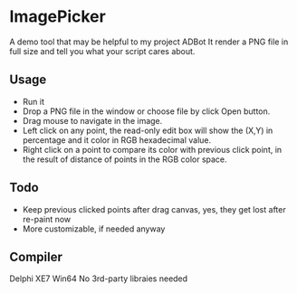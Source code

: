 # ImagePicker
A demo tool that may be helpful to my project ADBot
It render a PNG file in full size and tell you what your script cares about.

## Usage
- Run it
- Drop a PNG file in the window or choose file by click Open button.
- Drag mouse to navigate in the image.
- Left click on any point, the read-only edit box will show the (X,Y) in percentage and it color in RGB hexadecimal value.
- Right click on a point to compare its color with previous click point, in the result of distance of points in the RGB color space.

## Todo
- Keep previous clicked points after drag canvas, yes, they get lost after re-paint now
- More customizable, if needed anyway

## Compiler
Delphi XE7 Win64
No 3rd-party libraies needed
